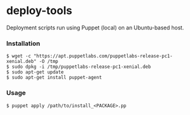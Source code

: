 # deploy-tools
Deployment scripts run using Puppet (local) on an Ubuntu-based host.

### Installation ###
```
$ wget -c "https://apt.puppetlabs.com/puppetlabs-release-pc1-xenial.deb" -O /tmp
$ sudo dpkg -i /tmp/puppetlabs-release-pc1-xenial.deb 
$ sudo apt-get update 
$ sudo apt-get install puppet-agent 
```

### Usage ###
```
$ puppet apply /path/to/install_<PACKAGE>.pp
```

